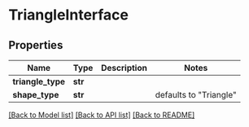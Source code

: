 # TriangleInterface

## Properties
Name | Type | Description | Notes
------------ | ------------- | ------------- | -------------
**triangle_type** | **str** |  | 
**shape_type** | **str** |  | defaults to "Triangle"

[[Back to Model list]](../README.md#documentation-for-models) [[Back to API list]](../README.md#documentation-for-api-endpoints) [[Back to README]](../README.md)



